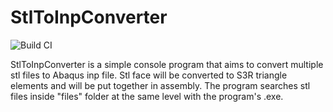 # StlToInpConverter

![Build CI](https://github.com/obirler/StlToInpConverter/actions/workflows/build.yml/badge.svg)

StlToInpConverter is a simple console program that aims to convert multiple stl files to Abaqus inp file. Stl face will be converted to S3R triangle elements and will be put together in assembly. The program searches stl files inside "files" folder at the same level with the program's .exe. 
